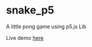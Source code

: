 # snake_p5
A little pong game using p5.js Lib

Live demo [here](https://shadosky.github.io/pong_p5/)
